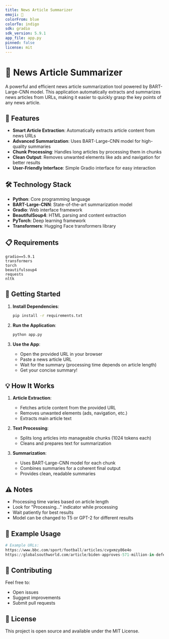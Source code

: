 ```yaml
---
title: News Article Summarizer
emoji: 📰
colorFrom: blue
colorTo: indigo
sdk: gradio
sdk_version: 5.9.1
app_file: app.py
pinned: false
license: mit
---
```

# 📰 News Article Summarizer

A powerful and efficient news article summarization tool powered by BART-Large-CNN model. This application automatically extracts and summarizes news articles from URLs, making it easier to quickly grasp the key points of any news article.

## 🚀 Features

- **Smart Article Extraction**: Automatically extracts article content from news URLs
- **Advanced Summarization**: Uses BART-Large-CNN model for high-quality summaries
- **Chunk Processing**: Handles long articles by processing them in chunks
- **Clean Output**: Removes unwanted elements like ads and navigation for better results
- **User-Friendly Interface**: Simple Gradio interface for easy interaction

## 🛠️ Technology Stack

- **Python**: Core programming language
- **BART-Large-CNN**: State-of-the-art summarization model
- **Gradio**: Web interface framework
- **BeautifulSoup4**: HTML parsing and content extraction
- **PyTorch**: Deep learning framework
- **Transformers**: Hugging Face transformers library

## 📋 Requirements

```
gradio==5.9.1
transformers
torch
beautifulsoup4
requests
nltk
```

## 🚀 Getting Started

1. **Install Dependencies**:
   ```bash
   pip install -r requirements.txt
   ```

2. **Run the Application**:
   ```bash
   python app.py
   ```

3. **Use the App**:
   - Open the provided URL in your browser
   - Paste a news article URL
   - Wait for the summary (processing time depends on article length)
   - Get your concise summary!

## 💡 How It Works

1. **Article Extraction**:
   - Fetches article content from the provided URL
   - Removes unwanted elements (ads, navigation, etc.)
   - Extracts main article text

2. **Text Processing**:
   - Splits long articles into manageable chunks (1024 tokens each)
   - Cleans and prepares text for summarization

3. **Summarization**:
   - Uses BART-Large-CNN model for each chunk
   - Combines summaries for a coherent final output
   - Provides clean, readable summaries

## ⚠️ Notes

- Processing time varies based on article length
- Look for "Processing..." indicator while processing
- Wait patiently for best results
- Model can be changed to T5 or GPT-2 for different results

## 🔄 Example Usage

```python
# Example URLs:
https://www.bbc.com/sport/football/articles/cvgxmzy86e4o
https://globalsouthworld.com/article/biden-approves-571-million-in-defense-support-for-taiwan
```

## 🤝 Contributing

Feel free to:
- Open issues
- Suggest improvements
- Submit pull requests

## 📝 License

This project is open source and available under the MIT License.

